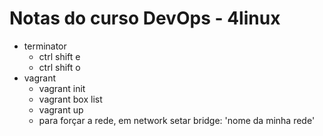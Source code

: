 # Notas do curso DevOps - 4linux
- terminator
  - ctrl shift e
  - ctrl shift o
- vagrant
  - vagrant init
  - vagrant box list
  - vagrant up
  - para forçar a rede, em network setar bridge: 'nome da minha rede'
